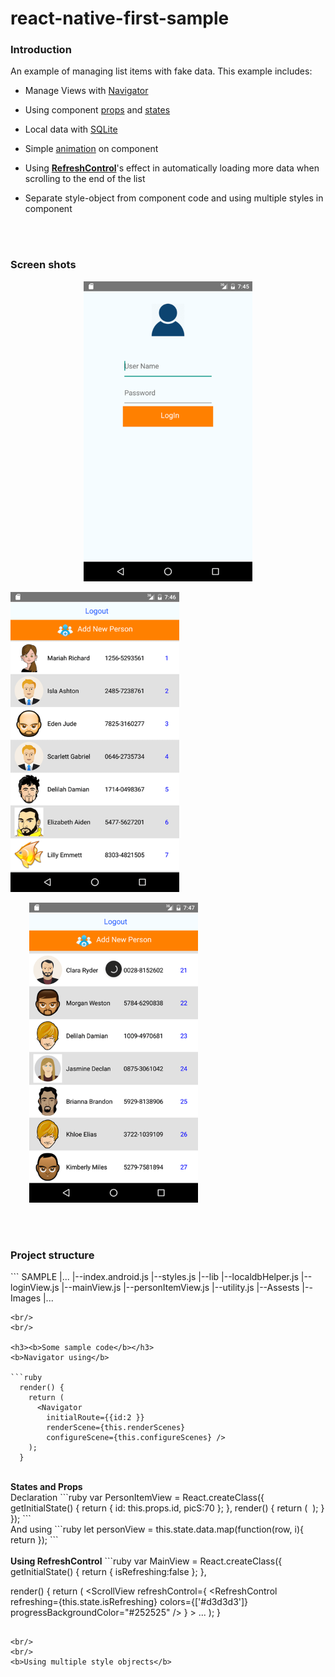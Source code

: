 # react-native-first-sample

<h3><b>Introduction</b></h3>

An example of managing list items with fake data. This example includes:
- Manage Views with <a href='https://facebook.github.io/react-native/docs/navigation.html'>Navigator</a>

- Using component <a href='https://facebook.github.io/react-native/docs/props.html'>props</a> and <a href='https://facebook.github.io/react-native/docs/state.html'>states</a>

- Local data with <a href='https://github.com/andpor/react-native-sqlite-storage'>SQLite</a>

- Simple <a href='https://facebook.github.io/react-native/docs/animations.html'>animation<a/> on component

- Using <a href='https://facebook.github.io/react-native/docs/refreshcontrol.html'><b>RefreshControl</b></a>'s effect in automatically loading more data when scrolling to the end of the list

- Separate style-object from component code and using multiple styles in component

<br/>
<br/>
<h3><b>Screen shots</b></h3>
<p align="center">
  <img src="https://github.com/thetukiet/react-native-first-sample/blob/master/ScreenShots/s1.png" width="270" />
  <p/>
  <img src="https://github.com/thetukiet/react-native-first-sample/blob/master/ScreenShots/s2.png" width="270" margin-left="30px"/> <p/>
  <img src="https://github.com/thetukiet/react-native-first-sample/blob/master/ScreenShots/s3.png" width="270" style="margin-left:30px;"/>
</p>

<br/>
<br/>
<h3><b>Project structure</b></h3>
```
SAMPLE
  |...
  |--index.android.js
  |--styles.js
  |--lib
      |--localdbHelper.js
      |--loginView.js
      |--mainView.js
      |--personItemView.js
      |--utility.js
  |--Assests
      |--Images
      	   |...
      
```
<br/>
<br/>

<h3><b>Some sample code</b></h3>
<b>Navigator using</b>

```ruby
  render() {
    return (
      <Navigator
        initialRoute={{id:2 }}
        renderScene={this.renderScenes}
        configureScene={this.configureScenes} />
    );
  }
```

<br/>
<b>States and Props</b><br/>
Declaration
```ruby
  var PersonItemView = React.createClass({
    getInitialState() {           
      return {
  	    id: this.props.id,
        picS:70
	    };
  	},
  	render() {
      return (
        <TouchableOpacity>
            <Image source={{uri: this.props.avatar}}  style={{width: this.state.picS}}/>
        </TouchableOpacity>
      );
    }
  });
```
<br/>
And using
```ruby
  let personView = this.state.data.map(function(row, i){
  	return <PersonItemView avatar={row.Avatar} />
  });
```

<br/>
<br/>
<b>Using RefreshControl</b>
```ruby
var MainView = React.createClass({
   getInitialState() {
       return {
           isRefreshing:false
       };
   },
   
   render() {
      return (
        <View style={styles.container}>
            <ScrollView
              refreshControl={
                <RefreshControl
                  refreshing={this.state.isRefreshing}
                  colors={['#d3d3d3']}
                  progressBackgroundColor="#252525"
                />
              }
            >
            ...
            </ScrollView>
        </View>
     );
  }
```

<br/>
<br/>
<b>Using multiple style objrects</b>
